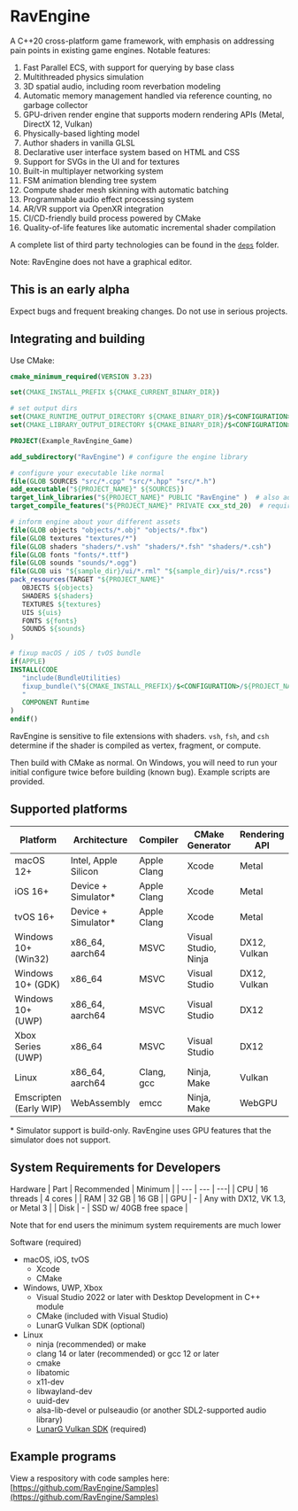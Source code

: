 # RavEngine
A C++20 cross-platform game framework, with emphasis on addressing pain points in existing game engines. Notable features:
1. Fast Parallel ECS, with support for querying by base class
2. Multithreaded physics simulation
3. 3D spatial audio, including room reverbation modeling
4. Automatic memory management handled via reference counting, no garbage collector
5. GPU-driven render engine that supports modern rendering APIs (Metal, DirectX 12, Vulkan)
6. Physically-based lighting model
7. Author shaders in vanilla GLSL
8. Declarative user interface system based on HTML and CSS
9. Support for SVGs in the UI and for textures
10. Built-in multiplayer networking system 
11. FSM animation blending tree system
12. Compute shader mesh skinning with automatic batching
13. Programmable audio effect processing system
14. AR/VR support via OpenXR integration
15. CI/CD-friendly build process powered by CMake
16. Quality-of-life features like automatic incremental shader compilation

A complete list of third party technologies can be found in the [`deps`](https://github.com/RavEngine/RavEngine/tree/master/deps) folder.

Note: RavEngine does not have a graphical editor.

## This is an early alpha
Expect bugs and frequent breaking changes. Do not use in serious projects. 

## Integrating and building
Use CMake:
```cmake
cmake_minimum_required(VERSION 3.23)

set(CMAKE_INSTALL_PREFIX ${CMAKE_CURRENT_BINARY_DIR})

# set output dirs
set(CMAKE_RUNTIME_OUTPUT_DIRECTORY ${CMAKE_BINARY_DIR}/$<CONFIGURATION>)
set(CMAKE_LIBRARY_OUTPUT_DIRECTORY ${CMAKE_BINARY_DIR}/$<CONFIGURATION>)

PROJECT(Example_RavEngine_Game)

add_subdirectory("RavEngine") # configure the engine library

# configure your executable like normal
file(GLOB SOURCES "src/*.cpp" "src/*.hpp" "src/*.h")
add_executable("${PROJECT_NAME}" ${SOURCES})
target_link_libraries("${PROJECT_NAME}" PUBLIC "RavEngine" )  # also adds header includes
target_compile_features("${PROJECT_NAME}" PRIVATE cxx_std_20)  # require C++20

# inform engine about your different assets
file(GLOB objects "objects/*.obj" "objects/*.fbx")
file(GLOB textures "textures/*")
file(GLOB shaders "shaders/*.vsh" "shaders/*.fsh" "shaders/*.csh")
file(GLOB fonts "fonts/*.ttf")
file(GLOB sounds "sounds/*.ogg")
file(GLOB uis "${sample_dir}/ui/*.rml" "${sample_dir}/uis/*.rcss")
pack_resources(TARGET "${PROJECT_NAME}" 
   OBJECTS ${objects}
   SHADERS ${shaders}
   TEXTURES ${textures}
   UIS ${uis}
   FONTS ${fonts}
   SOUNDS ${sounds}
)

# fixup macOS / iOS / tvOS bundle
if(APPLE)
INSTALL(CODE 
   "include(BundleUtilities)
   fixup_bundle(\"${CMAKE_INSTALL_PREFIX}/$<CONFIGURATION>/${PROJECT_NAME}.app\" \"\" \"\")
   " 
   COMPONENT Runtime
)
endif()
```
RavEngine is sensitive to file extensions with shaders. `vsh`, `fsh`, and `csh` determine if the shader is compiled as vertex, fragment, or compute.

Then build with CMake as normal. On Windows, you will need to run your initial configure twice before building (known bug). Example scripts are provided. 

## Supported platforms
| Platform | Architecture | Compiler | CMake Generator | Rendering API |
| --- | --- | --- | --- | --- |
| macOS 12+ | Intel, Apple Silicon | Apple Clang | Xcode | Metal |
| iOS 16+ | Device + Simulator* | Apple Clang | Xcode | Metal |
| tvOS 16+ | Device + Simulator* | Apple Clang | Xcode | Metal |
| Windows 10+ (Win32) | x86_64, aarch64 | MSVC | Visual Studio, Ninja | DX12, Vulkan |
| Windows 10+ (GDK) | x86_64 | MSVC | Visual Studio | DX12, Vulkan |
| Windows 10+ (UWP) | x86_64, aarch64 | MSVC | Visual Studio | DX12 |
| Xbox Series (UWP) | x86_64 | MSVC | Visual Studio | DX12 |
| Linux | x86_64, aarch64 | Clang, gcc | Ninja, Make | Vulkan |
| Emscripten (Early WIP) | WebAssembly | emcc | Ninja, Make | WebGPU |

\* Simulator support is build-only. RavEngine uses GPU features that the simulator does not support.

## System Requirements for Developers
Hardware 
| Part | Recommended | Minimum |
| --- | --- | ---|
| CPU | 16 threads | 4 cores |
| RAM | 32 GB | 16 GB |
| GPU | - | Any with DX12, VK 1.3, or Metal 3 |
| Disk | - | SSD w/ 40GB free space |

Note that for end users the minimum system requirements are much lower

Software (required)
- macOS, iOS, tvOS
   - Xcode
   - CMake
- Windows, UWP, Xbox
   - Visual Studio 2022 or later with Desktop Development in C++ module
   - CMake (included with Visual Studio)
   - LunarG Vulkan SDK (optional)
- Linux
   - ninja (recommended) or make
   - clang 14 or later (recommended) or gcc 12 or later
   - cmake
   - libatomic
   - x11-dev
   - libwayland-dev
   - uuid-dev
   - alsa-lib-devel or pulseaudio (or another SDL2-supported audio library)
   - [LunarG Vulkan SDK](https://www.lunarg.com/vulkan-sdk/) (required)


## Example programs
View a respository with code samples here: [https://github.com/RavEngine/Samples](https://github.com/RavEngine/Samples)
